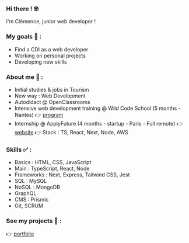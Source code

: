 ### Hi there ! 🤓
<p>I'm Clémence, junior web developer !</p>

### My goals 🎯 :
* Find a CDI as a web developer
* Working on personal projects
* Developing new skills

### About me 👩 :
* Initial studies & jobs in Tourism
* New way : Web Development
* Autodidact @ OpenClassrooms
* Intensive web development training @ Wild Code School (5 months - Nantes) 👉 [program](https://www.wildcodeschool.com/en-GB/courses/web-development-course-full-time/nantes)
* Internship @ ApplyFuture (4 months - startup - Paris - Full remote) 👉 [website](https://www.applyfuture.com/fr) 👉 Stack : TS, React, Next, Node, AWS

### Skills ✅ :
* Basics : HTML, CSS, JavaScript
* Main : TypeScript, React, Node
* Frameworks : Next, Express, Tailwind CSS, Jest
* SQL : MySQL
* NoSQL : MongoDB
* GraphQL
* CMS : Prismic
* Git, SCRUM

### See my projects 🚀 :
👉 [portfolio](https://clemence-pirault.vercel.app/portfolio)
